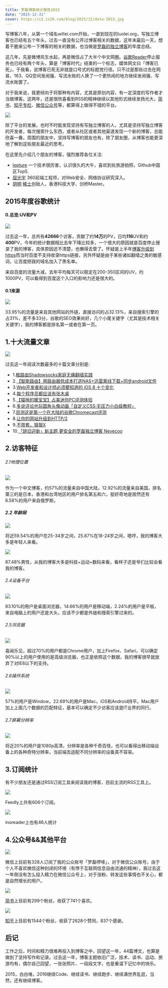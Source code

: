```yaml
---
title: 罗磊博客统计报告2015
date: "2015-12-31"
cover: https://c2.is26.com/blog/2015/12/data-2015.jpg
---
```


写博客八年，从第一个域名willei.com开始，一直到现在的luolei.org，写独立博客也已经有五个年头，过去一直没有公开过博客相关的数据，这年末最后一天，想着干脆来公布一下博客的相关的数据，也当做是[罗磊的独立博客](https://luolei.org)的年度总结。

这几年，先是微博风生水起，再是微信占了大半个中文网圈。[谷歌Reader](https://zh.wikipedia.org/wiki/Google%E9%98%85%E8%AF%BB%E5%99%A8)停止服务也已经有两个年头，算是「博客时代」结束的一个标志，媒体网文曰「博客已死」，于我看，说博客已死无非就是口号式的标题党行径。只不过是那些过去在网易、163、QQ空间发闹骚、写流水账的人换了一个更热闹的地方继续发闹骚、写流水账罢了。

对于我来说，我更倾向于将那种有内容，尤其是原创内容，有一定深度的写作者才当做博客。这两年，还是很欣喜看到RSS的精神继续以其他形式继续发扬光大，[简书](https://www.jianshu.com/)、[知乎专栏](https://www.zhihu.com/question/21388193)、[微信公众号](https://mp.weixin.qq.com/s?__biz=MjM5OTk4MzQyMg==&mid=404995085&idx=1&sn=8c3d37419cb314922317a89c9436abff)等，都算得上做得不错的平台。

![](https://c2.is26.com/blog/2015/12/blog.jpg)

除了平台的发展，也时不时能发现坚持有写独立博客的人，尤其是坚持写独立博客的开发者，每次搜索什么东西，或者从社区或者其他渠道发现一个新的博客，总能欣喜一番。周围的朋友中，坚持写博客的朋友也有，除了朋友圈，从博客也能更深地了解到这些朋友最近的思考。

在这里先介绍几个朋友的博客，强烈推荐各位关注:

- [lepture](https://lepture.com/) 一个技术很厉害，认识很久的大牛，喜欢到处旅游拍照，Github中国区Top5.
- [屈光宇](https://imququ.com/) 360前端工程师，对Web安全、网络协议研究深入。
- [阴明](https://blog.ming.today/) [稀土](https://xitu.io)创始人，香港科技大学、剑桥Master。

## 2015年度谷歌统计

#### 0.总览:UV和PV

![](https://c2.is26.com/blog/2015/12/data1.jpg)

过去这一年，总共有**42666**个访客，贡献了约**14万**的PV，日均**116**UV和约**400**PV，今年的统计数据相比去年下降比较多，一个很大的原因就是百度停止搜录了我的博客，具体原因还不清楚，也懒得去管了。怀疑是上半年[博客升级到https](https://luolei.org/ghost-https-baidu-seo-support/)而当时百度不支持收录https链接，另外怀疑是由于某些诸如翻墙之类的敏感词，让百度把我的域名加入了黑名单。

来自百度的流量大减，去年平均每天可以稳定在200-350区间的UV，约1000PV，可以看得到百度这个入口的影响力还是很大的。

#### 0.1来源

![](https://c2.is26.com/blog/2015/12/data11.jpg)

33.95%的流量是来自其他网站的外链，直接访问的占32.13%，来自搜索引擎的占31%，差不多33分，谷歌的SEO效果尚好，几个小尾关键字（尤其是技术相关关键字），我的博客都是排名第一或者在第一页。

## 1.十大流量文章

![](https://c2.is26.com/blog/2015/12/data3.jpg)

过去这一年阅读次数最多的十篇文章分别是:

- 1.[极路由Shadowsocks家庭无痛翻墙实践](https://luolei.org/hiwifi-shadowsocks/)
- 2.[【智能路由】用路由器低成本打造NAS+迅雷离线下载+同步android文件](https://luolei.org/openwrt-router-wifi-android-sync-iclould/)
- 3.[Web开发者和设计师必须要知道的 iOS 8 十个变化](https://luolei.org/safari-ios8-iphone6-web-developers-designers-chinese/)
- 4.[每个程序员都应该有张木桌](https://luolei.org/desk-setup-2015/)
- 5.[【猫咪的暖宝宝】占美迷你PC评测体验](https://luolei.org/zhanmei-minipc-review/)
- 6.[多说评论也玩圆角头像动画「自定义CSS:无压力小白级教程」](https://luolei.org/duoshuo-css/)
- 7.[目测这是第一个在大陆的谷歌Chromecast评测](https://luolei.org/chromecast-2-unboxing-and-review/)
- 8.[让你的网站升级到HTTP/2](https://luolei.org/update-http2-nginx/)
- 9.[不带套，狠狠X](https://luolei.org/needless/)
- 10.[「辞旧迎新」新主题,更安全的罗磊独立博客 Nevecoo](https://luolei.org/theme-nevecoo/)

## 2.访客特征

###### 2.1地理位置

![](https://c2.is26.com/blog/2015/12/data4.jpg)

作为一个中文博客，约57%的流量来自中国大陆，12.92%的流量来自美国，排名第三的是日本，香港和台湾地区的用户排名第五和六，挺好奇地是居然还有6.58%的用户来自俄罗斯。

##### 2.2 年龄段

![](https://c2.is26.com/blog/2015/12/data5.jpg)

将近59.54%的用户在25-34岁之间，25.87%在18-24岁之间，嗯哼，我的博客大多是年轻人来看。

![](https://c2.is26.com/blog/2015/12/data6.jpg)

87.48%男性，从我的博客大多是科技+运动+数码来看，看样子还是爷们比较会看我的博客。

###### 2.4设备平台

![](https://c2.is26.com/blog/2015/12/data9.jpg)

83.10%的用户是桌面浏览器，14.66%的用户是移动端，2.24%的用户是平板，来自电脑上的用户还是大头，应该不少都是外链和搜索引擎过来的。

###### 2.5浏览器

![](https://c2.is26.com/blog/2015/12/data7.jpg)

喜闻乐见，超过70%的用户都是Chrome用户，加上Firefox、Safari，可以确定90%以上的用户使用的是高级浏览器，也正是依照这个数据，我的博客很早就放弃了对IE8以下的支持。

###### 2.6操作系统

![](https://c2.is26.com/blog/2015/12/data8.jpg)

57%的用户是Window，22.69%的用户是Mac，iOS和Android持平。Mac用户加上上面几个数据的匹配特征，基本可以确定不少访客应该是IT业界的同行。

###### 2.7屏幕分辨率

![](https://c2.is26.com/blog/2015/12/data10.jpg)

将近20%的用户是1080p高清，分辨率是各种千奇百怪，也可以看得出移动端设备上的各种奇特分辨率，当前端去适配不同分辨率的设备真不容易。

## 3.订阅统计

有不少朋友还是通过RSS订阅工具来阅读我的博客，目前主流的RSS工具上。

![](https://c2.is26.com/blog/2015/12/data13.jpg)

Feedly上共有606个订阅。

![](https://c2.is26.com/blog/2015/12/data12.jpg)

inoreader上也有46人统计

## 4.公众号&&其他平台

![](https://c2.is26.com/blog/2015/12/data14.jpg)

微信上目前有328人订阅了我的公众账号「罗磊啰嗦」，对于微信公众账号，由于个人不喜欢微信这种封闭的环境（有悖于互联网信息自由流通的精神），我过去这一年倒没有怎么投入精力在微信公众号上，对于涨粉、转发这些事情也不关心，都是自然增长的用户。

![](https://c2.is26.com/blog/2015/12/data15.jpg)

[简书](https://www.jianshu.com/users/oxFLs6/latest_articles)上目前有299个粉丝，收获了741个喜欢。

![](https://c2.is26.com/blog/2015/12/data16.jpg)

[知乎](https://www.zhihu.com/people/luolei)上目前有1544个粉丝，收获了2628个赞同，837个感谢。

## 后记

工作之后，时间和精力很难再投入到博客之中，回望这一年，44篇博文，也算是做到了坚持写作和记录。过去这一年，博客主题依旧广泛，技术、读书、运动、旅游均有，偶尔自己回望，一张张照片、一段段文字，也是重温下记忆中的快乐。

2015，白白咯，2016继续Code、继续读书、继续跑步、继续满世界乱逛，当然，还有继续博客。
